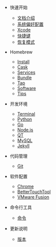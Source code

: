 * 快速开始
  * [文档介绍](README.md)
  * [系统偏好配置](quickstart/preferences.md)
  * [Xcode](quickstart/xcode.md)
  * [快捷键](quickstart/shortcuts.md)
  * [恢复模式](quickstart/recovery.md)

* Homebrew
  * [Install](homebrew/install.md)
  * [Cask](homebrew/cask.md)
  * [Services](homebrew/services.md)
  * [Bundle](homebrew/bundle.md)
  * [Tap](homebrew/tap.md)
  * [Software](homebrew/software.md)
  * [Tips](homebrew/tips.md)
  
* 开发环境
  * [Terminal](development/terminal.md)
  * [Python](development/python.md)
  * [Go](development/go.md)
  * [Node.js](development/nodejs.md)
  * [QT](development/qt.md)
  * [MySQL](development/mysql.md)
  * [Jekyll](development/jekyll.md)

* 代码管理
  * [Git](code/git.md)

* 软件配置
  * [Chrome](software/chrome.md)
  * [BetterTouchTool](software/bettertouchtool.md)
  * [VMware Fusion](software/vmwarefusion.md)

* 命令行工具
  * [命令](cmd/macos.md)

* 更新说明
  * [版本](about/changelog.md)
